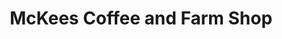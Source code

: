 ---
title: "McKees Coffee and Farm Shop"
address: "McKees Coffee and Farm Shop, 28 Holywood Road, Newtownards, Co. Down, BT23 4TQ"
tel: "+44 (0)28 9182 1304"
county: "Down"
category: "Cafes"
type: "Content"
lat: "54.60618591308594"
lng: "-5.78939962387085"
---